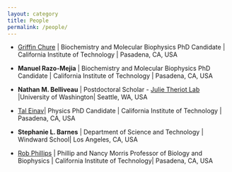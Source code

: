 ```yaml
---
layout: category
title: People
permalink: /people/
---
```


* [Griffin Chure](http://gchure.github.io) \| Biochemistry and Molecular
  Biophysics PhD Candidate \| California Institute of Technology \| Pasadena, CA,
  USA
* **Manuel Razo-Mejia** \| Biochemistry and Molecular
  Biophysics PhD Candidate \| California Institute of Technology \| Pasadena, CA,
  USA
* **Nathan M. Belliveau** \| Postdoctoral Scholar - [Julie Theriot Lab]()
  \|University of Washington\| Seattle, WA, USA

* [Tal Einav](its.caltech.edu/~einav)\| Physics PhD Candidate \| California
  Institute of Technology \| Pasadena, CA, USA
* **Stephanie L. Barnes** \| Department of Science and Technology \| Windward
  School\| Los Angeles, CA, USA
* [Rob Phillips](http://www.rpgroup.caltech.edu/people/rob) \| Phillip and Nancy
  Morris Professor of Biology and Biophysics \| California Institute of
  Technology\| Pasadena, CA, USA
  